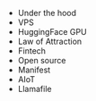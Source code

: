 - Under the hood
- VPS
- HuggingFace GPU
- Law of Attraction
- Fintech
- Open source
- Manifest
- AIoT
- Llamafile